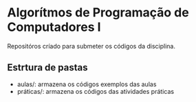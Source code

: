 # Algorítmos de Programação de Computadores I

Repositóros críado para submeter os códigos da disciplina.

## Estrtura de pastas

* aulas/: armazena os códigos exemplos das aulas
* práticas/: armazena os códigos das atividades práticas
